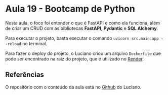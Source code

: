 # Aula 19 - Bootcamp de Python

Nesta aula, o foco foi entender o que é FastAPI e como ela funciona, além de criar um CRUD com as bibliotecas **FastAPI**, **Pydantic** e **SQL Alchemy**.

Para executar o projeto, basta executar o comando `uvicorn src.main:app --reload` no terminal.

Para fazer o deploy do projeto, o Luciano criou um arquivo `Dockerfile` que pode ser encontrado na raiz do projeto, que é utilizado no [Render](https://render.com/).

## Referências

O repositório com o conteúdo da aula está no [Github](https://github.com/lvgalvao/data-engineering-roadmap/tree/main/Bootcamp%20-%20Python%20para%20dados/aula19) do Luciano.
